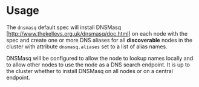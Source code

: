 Usage
=====

The `dnsmasq` default spec will install DNSMasq [http://www.thekelleys.org.uk/dnsmasq/doc.html]
on each node with the spec and create one or more DNS aliases for all **discoverable** nodes in the cluster with attribute `dnsmasq.aliases` set to a list of alias names.

DNSMasq will be configured to allow the node to lookup names locally and to allow other nodes to use the node as a DNS search endpoint.   It is up to the cluster whether to install DNSMasq on all nodes or on a central endpoint.



